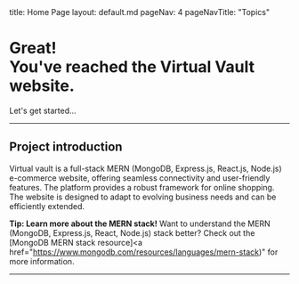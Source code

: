 <frontmatter>
  title: Home Page
  layout: default.md
  pageNav: 4
  pageNavTitle: "Topics"
</frontmatter>

<br>

<div class="bg-danger text-white px-2 py-5 mb-4">
  <div class="container">
    <h1 class="display-5 no-index">Great!<br>You've reached the Virtual Vault website.</h1>
    <p class="lead">Let's get started...</p>
  </div>
</div>

---

## Project introduction

Virtual vault is a full-stack MERN (MongoDB, Express.js, React.js, Node.js) e-commerce website, offering seamless connectivity and user-friendly features. The platform provides a robust framework for online shopping. The website is designed to adapt to evolving business needs and can be efficiently extended.

<box type="tip">

**Tip: Learn more about the MERN stack!**
Want to understand the MERN (MongoDB, Express.js, React, Node.js) stack better? Check out the [MongoDB MERN stack resource]<a href="https://www.mongodb.com/resources/languages/mern-stack)" for more information.

</box>

---
